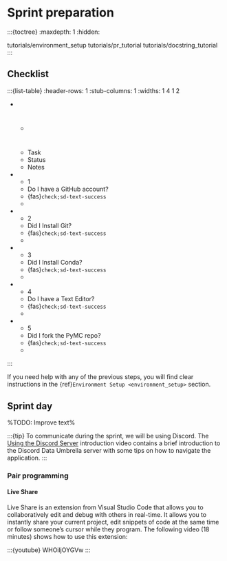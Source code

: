 # Sprint preparation

:::{toctree}
:maxdepth: 1
:hidden:

tutorials/environment_setup
tutorials/pr_tutorial
tutorials/docstring_tutorial
:::

## Checklist

:::{list-table}
:header-rows: 1
:stub-columns: 1
:widths: 1 4 1 2

* - #
  - Task
  - Status
  - Notes
* - 1
  - Do I have a GitHub account?
  - {fas}`check;sd-text-success`
  - 
* - 2
  - Did I Install Git?
  - {fas}`check;sd-text-success`
  - 
* - 3
  - Did I Install Conda?
  - {fas}`check;sd-text-success`
  - 
* - 4
  - Do I have a Text Editor?
  - {fas}`check;sd-text-success`
  - 
* - 5
  - Did I fork the PyMC repo?
  - {fas}`check;sd-text-success`
  -
:::

If you need help with any of the previous steps, you will find clear instructions in the {ref}`Environment Setup <environment_setup>` section.

## Sprint day

%TODO: Improve text%

:::{tip}
To communicate during the sprint, we will be using Discord. The [Using the Discord Server](https://youtu.be/w2A8SknM-68) introduction video contains a brief introduction to the Discord Data Umbrella server with some tips on how to navigate the application.
:::

### Pair programming

#### Live Share

Live Share is an extension from Visual Studio Code that allows you to collaboratively edit and debug with others in real-time. It allows you to instantly share your current project, edit snippets of code at the same time or follow someone’s cursor while they program. The following video (18 minutes) shows how to use this extension:

:::{youtube} WHOiljOYGVw
:::
